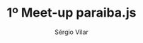 ---
title: "1º Meet-up paraiba.js"
slug: 1-meetup-pbjs
description: "Terceiro Meetup do Paraiba.js"
author: Sérgio Vilar
local: Tot Coworking
horario: 19h30s ~ 22hs
data: 15/01/2014
endereco: Avenida Mato Grosso 667  Bairro dos Estados João Pessoa PB
facebook_album: 678105422242093
passed: 1
---